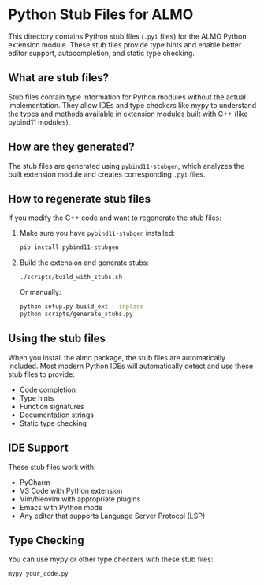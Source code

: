 # Python Stub Files for ALMO

This directory contains Python stub files (`.pyi` files) for the ALMO Python extension module. These stub files provide type hints and enable better editor support, autocompletion, and static type checking.

## What are stub files?

Stub files contain type information for Python modules without the actual implementation. They allow IDEs and type checkers like mypy to understand the types and methods available in extension modules built with C++ (like pybind11 modules).

## How are they generated?

The stub files are generated using `pybind11-stubgen`, which analyzes the built extension module and creates corresponding `.pyi` files.

## How to regenerate stub files

If you modify the C++ code and want to regenerate the stub files:

1. Make sure you have `pybind11-stubgen` installed:
   ```bash
   pip install pybind11-stubgen
   ```

2. Build the extension and generate stubs:
   ```bash
   ./scripts/build_with_stubs.sh
   ```

   Or manually:
   ```bash
   python setup.py build_ext --inplace
   python scripts/generate_stubs.py
   ```

## Using the stub files

When you install the almo package, the stub files are automatically included. Most modern Python IDEs will automatically detect and use these stub files to provide:

- Code completion
- Type hints
- Function signatures
- Documentation strings
- Static type checking

## IDE Support

These stub files work with:
- PyCharm
- VS Code with Python extension
- Vim/Neovim with appropriate plugins
- Emacs with Python mode
- Any editor that supports Language Server Protocol (LSP)

## Type Checking

You can use mypy or other type checkers with these stub files:

```bash
mypy your_code.py
```